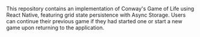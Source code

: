 This repository contains an implementation of Conway's Game of Life using React Native, featuring grid state persistence with Async Storage. Users can continue their previous game if they had started one or start a new game upon returning to the application.
